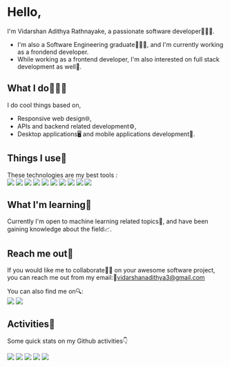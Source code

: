 # Hello,

I'm Vidarshan Adithya Rathnayake, a passionate software developer👨🏻‍💻️.
- I'm also a Software Engineering graduate👨🏻‍🎓️, and I'm currently working as a frondend developer.
- While working as a frontend developer, I'm also interested on full stack development as well💝.

## What I do👨🏻‍💻️
I do cool things based on,
- Responsive web design🌐,
- APIs and backend related development⚙️,
- Desktop applications🖥️ and mobile applications development📱.

## Things I use🔧
These technologies are my best tools : <br>
<img src="https://img.icons8.com/color/30/000000/typescript.png"/>     <img src="https://img.icons8.com/color/30/000000/javascript--v1.png"/>    <img src="https://img.icons8.com/color/30/000000/react-native.png"/>     <img src="https://img.icons8.com/color/30/000000/nodejs.png"/>     <img src="https://img.icons8.com/color/30/000000/angularjs.png"/>     <img src="https://img.icons8.com/color/30/000000/sass.png"/>
<img src="https://img.icons8.com/color/30/000000/flutter.png"/>    <img src="https://img.icons8.com/color/30/000000/python--v1.png"/>    <img src="https://img.icons8.com/color/30/000000/mongodb.png"/>    <img src="https://img.icons8.com/color/30/000000/redis.png"/>

## What I'm learning📝
Currently I'm open to machine learning related topics🤖, and have been gaining knowledge about the field📈. 

## Reach me out💌
If you would like me to collaborate🤝🏻 on your awesome software project, you can reach me out from my email:📧vidarshanadithya3@gmail.com

You can also find me on🔍:
<br>
 [<img src="https://img.icons8.com/color/30/000000/linkedin.png"/>](https://www.linkedin.com/in/vidarshan-rathnayake/)
 [<img src="https://img.icons8.com/color/30/000000/stackoverflow.png"/>](https://stackoverflow.com/users/15415996/vidarshan-adithya)

## Activities🚀
Some quick stats on my Github activities:point_down:


[![](https://raw.githubusercontent.com/vidarshanadithya/vidarshanadithya/main/profile-summary-card-output/default/0-profile-details.svg)](https://github.com/vn7n24fzkq/github-profile-summary-cards)
[![](https://raw.githubusercontent.com/vidarshanadithya/vidarshanadithya/main/profile-summary-card-output/default/1-repos-per-language.svg)](https://github.com/vn7n24fzkq/github-profile-summary-cards) [![](https://raw.githubusercontent.com/vidarshanadithya/vidarshanadithya/main/profile-summary-card-output/default/2-most-commit-language.svg)](https://github.com/vn7n24fzkq/github-profile-summary-cards)
[![](https://raw.githubusercontent.com/vidarshanadithya/vidarshanadithya/main/profile-summary-card-output/default/3-stats.svg)](https://github.com/vn7n24fzkq/github-profile-summary-cards) [![](https://raw.githubusercontent.com/vidarshanadithya/vidarshanadithya/main/profile-summary-card-output/default/4-productive-time.svg)](https://github.com/vn7n24fzkq/github-profile-summary-cards)

